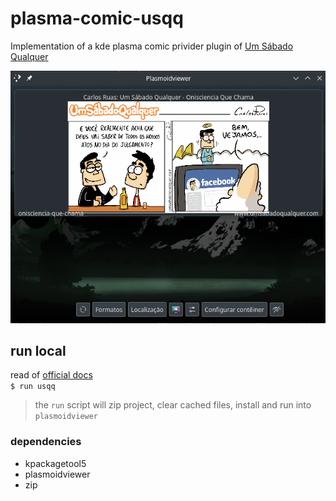 # plasma-comic-usqq
Implementation of a kde plasma comic privider plugin of [Um Sábado Qualquer](https://www.umsabadoqualquer.com/)

![imagem](screenshot.png)

## run local
read of [official docs](https://develop.kde.org/docs/extend/plasma/comic-plugin/)  
`$ run usqq`  
> the `run` script will zip project, clear cached files, install and run into `plasmoidviewer`

### dependencies
* kpackagetool5
* plasmoidviewer
* zip  
